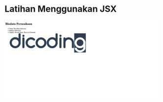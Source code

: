 # Latihan Menggunakan JSX

![Screenshot](https://github.com/ululazmi41/latihan_menggunakan_jsx/blob/main/public/Screenshot.png?raw=true)
